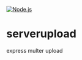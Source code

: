 [![Node.js](https://github.com/danizavtz/serverupload/actions/workflows/node.js.yml/badge.svg)](https://github.com/danizavtz/serverupload/actions/workflows/node.js.yml)
# serverupload
express multer upload
